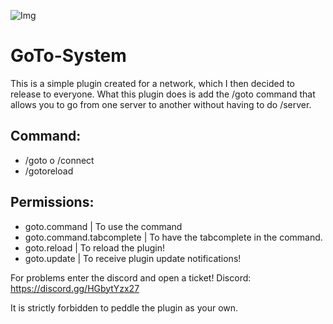 ![Img](https://i.imgur.com/pmrFShw.png)

# GoTo-System

This is a simple plugin created for a network, which I then decided to release to everyone. What this plugin does is add the /goto command that allows you to go from one server to another without having to do /server.


## Command:
- /goto <server> o /connect <server>
- /gotoreload

## Permissions:
- goto.command | To use the command
- goto.command.tabcomplete | To have the tabcomplete in the command.
- goto.reload | To reload the plugin!
- goto.update | To receive plugin update notifications!

For problems enter the discord and open a ticket!
Discord: https://discord.gg/HGbytYzx27

It is strictly forbidden to peddle the plugin as your own.
